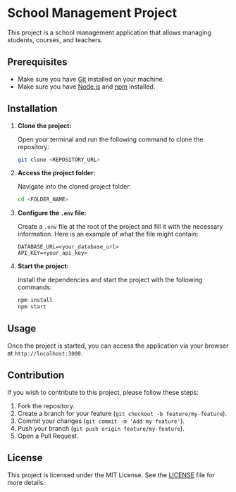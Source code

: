 # School Management Project

This project is a school management application that allows managing students, courses, and teachers.

## Prerequisites

- Make sure you have [Git](https://git-scm.com/) installed on your machine.
- Make sure you have [Node.js](https://nodejs.org/) and [npm](https://www.npmjs.com/) installed.

## Installation

1. **Clone the project:**

   Open your terminal and run the following command to clone the repository:

   ```bash
   git clone <REPOSITORY_URL>
   ```

2. **Access the project folder:**

   Navigate into the cloned project folder:

   ```bash
   cd <FOLDER_NAME>
   ```

3. **Configure the `.env` file:**

   Create a `.env` file at the root of the project and fill it with the necessary information. Here is an example of what the file might contain:

   ```env
   DATABASE_URL=<your_database_url>
   API_KEY=<your_api_key>
   ```

4. **Start the project:**

   Install the dependencies and start the project with the following commands:

   ```bash
   npm install
   npm start
   ```

## Usage

Once the project is started, you can access the application via your browser at `http://localhost:3000`.

## Contribution

If you wish to contribute to this project, please follow these steps:

1. Fork the repository.
2. Create a branch for your feature (`git checkout -b feature/my-feature`).
3. Commit your changes (`git commit -m 'Add my feature'`).
4. Push your branch (`git push origin feature/my-feature`).
5. Open a Pull Request.

## License

This project is licensed under the MIT License. See the [LICENSE](LICENSE) file for more details.
